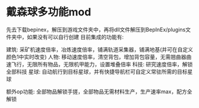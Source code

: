 # 戴森球多功能mod

先去下载bepinex，解压到游戏文件夹中，再将dll文件解压到BepInEx/plugins文件夹中，如果没有可以自行创建
目前集成的功能有:

建筑:
采矿机速度倍率，冶炼速度倍率，铺满轨道采集器，铺满地基(并可在自定义颜色1中实时改变)
人物:
移动速度倍率，清空背包，增加背包容量，无需翘曲器曲速飞行，无限所有物品，无限机甲能力，设置堆叠倍率
科技:
研究速度倍率，解锁全部科技
星球:
自动航行到目标星球，并有快捷导航栏可自定义常驻所需的目标星球


额外op功能:
全部物品解锁手搓，全部物品无需材料生产，生产速率max，配方全解锁
